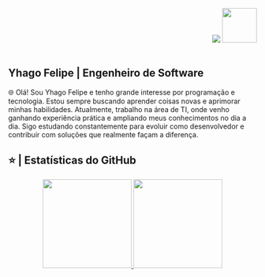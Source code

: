 <div align="right">
<a style="text-decoration: none" target="_blank" href="https://github.com/yyhago">
<img src="https://visitor-badge.laobi.icu/badge?page_id=codediaz.codediaz&left_color=gray&right_color=blue&left_text=Visitantes%20Coders">
</a>
<a style="text-decoration: none" target="_blank" href="https://www.linkedin.com/in/yhagofelipe/">
<img width="70" src="https://img.shields.io/badge/-Conectar-blue?style=flat&logo=Linkedin&logoColor=white">
</a>
</div>

<br>



<h2>Yhago Felipe | Engenheiro de Software</h2>
🌐 Olá! Sou Yhago Felipe e tenho grande interesse por programação e tecnologia. Estou sempre buscando aprender coisas novas e aprimorar minhas habilidades.
Atualmente, trabalho na área de TI, onde venho ganhando experiência prática e ampliando meus conhecimentos no dia a dia.
Sigo estudando constantemente para evoluir como desenvolvedor e contribuir com soluções que realmente façam a diferença.


<br>

<h2>⭐ | Estatísticas do GitHub </h2>

<div align="center">
<a href="https://github.com/yyhago">
<img height="180em" src="https://github-readme-stats.vercel.app/api?username=yyhago&show_icons=true&theme=default&include_all_commits=true&count_private=true&locale=pt-br"/>
<img height="180em" src="https://github-readme-stats.vercel.app/api/top-langs/?username=yyhago&layout=compact&langs_count=7&theme=default&locale=pt-br"/>
</a>
</div>

